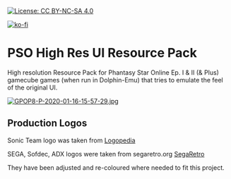 [![License: CC BY-NC-SA 4.0](https://img.shields.io/badge/License-CC%20BY--NC--SA%204.0-lightgrey.svg)](https://creativecommons.org/licenses/by-nc-sa/4.0/)

[![ko-fi](https://www.ko-fi.com/img/githubbutton_sm.svg)](https://ko-fi.com/T6T416DT1)

# PSO High Res UI Resource Pack
High resolution Resource Pack for Phantasy Star Online Ep. I & II (& Plus) gamecube games (when run in Dolphin-Emu) that tries to emulate the feel of the original UI.

[![GPOP8-P-2020-01-16-15-57-29.jpg](https://i.postimg.cc/vHzfRMJk/GPOP8-P-2020-01-16-15-57-29.jpg)](https://postimg.cc/ppmpzNXJ)

## Production Logos
Sonic Team logo was taken from [Logopedia](https://www.logos.fandom.com)

SEGA, Sofdec, ADX logos were taken from segaretro.org [SegaRetro](https://www.segaretro.org)

They have been adjusted and re-coloured where needed to fit this project.
